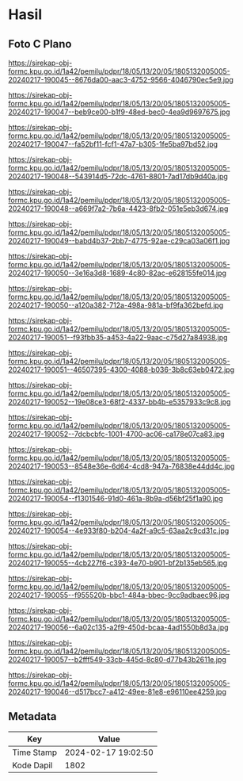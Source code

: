# Hasil

## Foto C Plano

https://sirekap-obj-formc.kpu.go.id/1a42/pemilu/pdpr/18/05/13/20/05/1805132005005-20240217-190045--8676da00-aac3-4752-9566-4046790ec5e9.jpg

https://sirekap-obj-formc.kpu.go.id/1a42/pemilu/pdpr/18/05/13/20/05/1805132005005-20240217-190047--beb9ce00-b1f9-48ed-bec0-4ea9d9697675.jpg

https://sirekap-obj-formc.kpu.go.id/1a42/pemilu/pdpr/18/05/13/20/05/1805132005005-20240217-190047--fa52bf11-fcf1-47a7-b305-1fe5ba97bd52.jpg

https://sirekap-obj-formc.kpu.go.id/1a42/pemilu/pdpr/18/05/13/20/05/1805132005005-20240217-190048--543914d5-72dc-4761-8801-7ad17db9d40a.jpg

https://sirekap-obj-formc.kpu.go.id/1a42/pemilu/pdpr/18/05/13/20/05/1805132005005-20240217-190048--a669f7a2-7b6a-4423-8fb2-051e5eb3d674.jpg

https://sirekap-obj-formc.kpu.go.id/1a42/pemilu/pdpr/18/05/13/20/05/1805132005005-20240217-190049--babd4b37-2bb7-4775-92ae-c29ca03a06f1.jpg

https://sirekap-obj-formc.kpu.go.id/1a42/pemilu/pdpr/18/05/13/20/05/1805132005005-20240217-190050--3e16a3d8-1689-4c80-82ac-e628155fe014.jpg

https://sirekap-obj-formc.kpu.go.id/1a42/pemilu/pdpr/18/05/13/20/05/1805132005005-20240217-190050--a120a382-712a-498a-981a-bf9fa362befd.jpg

https://sirekap-obj-formc.kpu.go.id/1a42/pemilu/pdpr/18/05/13/20/05/1805132005005-20240217-190051--f93fbb35-a453-4a22-9aac-c75d27a84938.jpg

https://sirekap-obj-formc.kpu.go.id/1a42/pemilu/pdpr/18/05/13/20/05/1805132005005-20240217-190051--46507395-4300-4088-b036-3b8c63eb0472.jpg

https://sirekap-obj-formc.kpu.go.id/1a42/pemilu/pdpr/18/05/13/20/05/1805132005005-20240217-190052--19e08ce3-68f2-4337-bb4b-e5357933c9c8.jpg

https://sirekap-obj-formc.kpu.go.id/1a42/pemilu/pdpr/18/05/13/20/05/1805132005005-20240217-190052--7dcbcbfc-1001-4700-ac06-ca178e07ca83.jpg

https://sirekap-obj-formc.kpu.go.id/1a42/pemilu/pdpr/18/05/13/20/05/1805132005005-20240217-190053--8548e36e-6d64-4cd8-947a-76838e44dd4c.jpg

https://sirekap-obj-formc.kpu.go.id/1a42/pemilu/pdpr/18/05/13/20/05/1805132005005-20240217-190054--f1301546-91d0-461a-8b9a-d56bf25f1a90.jpg

https://sirekap-obj-formc.kpu.go.id/1a42/pemilu/pdpr/18/05/13/20/05/1805132005005-20240217-190054--4e933f80-b204-4a2f-a9c5-63aa2c9cd31c.jpg

https://sirekap-obj-formc.kpu.go.id/1a42/pemilu/pdpr/18/05/13/20/05/1805132005005-20240217-190055--4cb227f6-c393-4e70-b901-bf2b135eb565.jpg

https://sirekap-obj-formc.kpu.go.id/1a42/pemilu/pdpr/18/05/13/20/05/1805132005005-20240217-190055--f955520b-bbc1-484a-bbec-9cc9adbaec96.jpg

https://sirekap-obj-formc.kpu.go.id/1a42/pemilu/pdpr/18/05/13/20/05/1805132005005-20240217-190056--6a02c135-a2f9-450d-bcaa-4ad1550b8d3a.jpg

https://sirekap-obj-formc.kpu.go.id/1a42/pemilu/pdpr/18/05/13/20/05/1805132005005-20240217-190057--b2fff549-33cb-445d-8c80-d77b43b2611e.jpg

https://sirekap-obj-formc.kpu.go.id/1a42/pemilu/pdpr/18/05/13/20/05/1805132005005-20240217-190046--d517bcc7-a412-49ee-81e8-e96110ee4259.jpg


## Metadata

| Key        | Value               |
| ---------- | ------------------- |
| Time Stamp | 2024-02-17 19:02:50 |
| Kode Dapil | 1802                |



